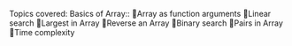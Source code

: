 Topics covered:
Basics of Array::
🔹Array as function arguments 
🔹Linear search 
🔹Largest in Array
🔹Reverse an Array 
🔹Binary search 
🔹Pairs in Array
🔹Time complexity 
